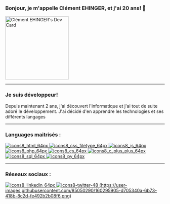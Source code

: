### Bonjour, je m'appelle Clément EHINGER, et j'ai 20 ans! 👋

<a href="https://app.daily.dev/khlemant"><img src="https://api.daily.dev/devcards/3467bfa6679e4d5aad19bdba16ac1cf3.png?r=qg9" width="200" alt="Clément EHINGER's Dev Card"/></a>
_______________________________________________
### Je suis développeur!
Depuis maintenant 2 ans, j'ai découvert l'informatique et j'ai tout de suite adoré le développement.
J'ai décidé d'en apprendre les technologies et ses différents langages

_______________________________________________
### Languages maitrisés :

<a href="https://fr.wikipedia.org/wiki/Hypertext_Markup_Language">![icons8_html_64px](https://user-images.githubusercontent.com/85050290/151285609-a5381771-6972-408f-b247-40dc0fdbd2fe.png)
</a>
<a href="https://fr.wikipedia.org/wiki/Feuilles_de_style_en_cascade">![icons8_css_filetype_64px](https://user-images.githubusercontent.com/85050290/151285604-90eb1ea9-5657-4350-b9cf-4dac00d23d62.png)
</a>
<a href="https://fr.wikipedia.org/wiki/JavaScript">![icons8_js_64px](https://user-images.githubusercontent.com/85050290/160290717-be07ad45-abb0-4e13-ac3d-603b24b25d3c.png)
</a>
<a href="https://fr.wikipedia.org/wiki/PHP">![icons8_php_64px](https://user-images.githubusercontent.com/85050290/151285597-77e322fb-6436-4771-861b-d0441257515c.png)
</a>
<a href="https://fr.wikipedia.org/wiki/C_sharp">![icons8_cs_64px](https://user-images.githubusercontent.com/85050290/151285579-88227ce0-5dbf-4a23-b196-e21fead30d38.png)
</a>
<a href="https://fr.wikipedia.org/wiki/C%2B%2B">![icons8_c_plus_plus_64px](https://user-images.githubusercontent.com/85050290/151285572-a2185651-1a47-40d5-89a3-cc0b4ae8a07b.png)
</a>
<a href="https://fr.wikipedia.org/wiki/Structured_Query_Language">![icons8_sql_64px](https://user-images.githubusercontent.com/85050290/151285564-eb80d7b6-2f7e-48ff-9178-822b12a680ce.png)
</a>
<a href="https://fr.wikipedia.org/wiki/Python_(langage)">![icons8_py_64px](https://user-images.githubusercontent.com/85050290/151285370-757c79da-d7a1-4575-9e94-1759ba04f42a.png)
</a>
_______________________________________________
### Réseaux sociaux :
<a href="https://www.linkedin.com/in/clément-ehinger-b4453422a/">![icons8_linkedin_64px](https://user-images.githubusercontent.com/85050290/160295905-d705340a-6b73-418b-8c2d-fe492b2b08f6.png)
</a>
<a href="https://twitter.com/iqcehinger">![icons8-twitter-48](https://user-images.githubusercontent.com/85050290/199423179-d6b890e9-4f4b-4480-a199-92cb03284afa.png)
 (https://user-images.githubusercontent.com/85050290/160295905-d705340a-6b73-418b-8c2d-fe492b2b08f6.png)
</a>
